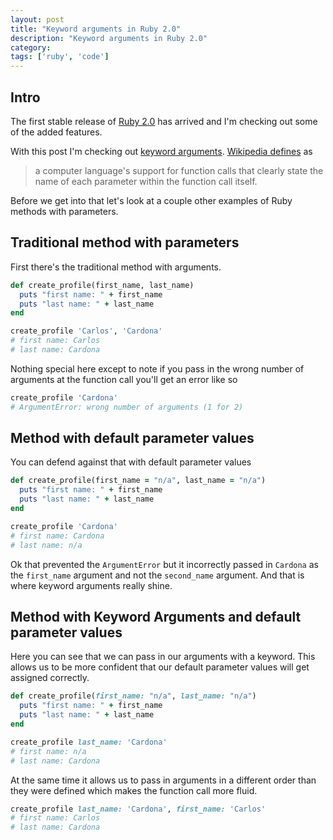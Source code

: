 ```yaml
---
layout: post
title: "Keyword arguments in Ruby 2.0"
description: "Keyword arguments in Ruby 2.0"
category: 
tags: ['ruby', 'code']
---
```


## Intro

The first stable release of [Ruby 2.0](http://www.ruby-lang.org/en/news/2013/02/24/ruby-2-0-0-p0-is-released/) has
arrived and I'm checking out some of the added features.

With this post I'm checking out [keyword arguments](https://github.com/ruby/ruby/blob/2adb9fd4a51b054543cc40555718bd09901a324f/ChangeLog#L9627).
[Wikipedia defines](http://en.wikipedia.org/wiki/Named_parameter) as

> a computer language's support for function calls that clearly state the name of each parameter within the function call itself.

Before we get into that let's look at a couple other examples of Ruby methods
with parameters.

## Traditional method with parameters

First there's the traditional method with arguments.

```ruby
def create_profile(first_name, last_name)
  puts "first name: " + first_name
  puts "last name: " + last_name
end

create_profile 'Carlos', 'Cardona'
# first name: Carlos
# last name: Cardona
```

Nothing special here except to note if you pass in the wrong number of arguments
at the function call you'll get an error like so

```ruby
create_profile 'Cardona'
# ArgumentError: wrong number of arguments (1 for 2)
```

## Method with default parameter values

You can defend against that with default parameter values 

```ruby
def create_profile(first_name = "n/a", last_name = "n/a")
  puts "first name: " + first_name
  puts "last name: " + last_name
end

create_profile 'Cardona'
# first name: Cardona
# last name: n/a
```

Ok that prevented the `ArgumentError` but it incorrectly passed in `Cardona` as
the `first_name` argument and not the `second_name` argument. And that is where
keyword arguments really shine.

## Method with Keyword Arguments and default parameter values

Here you can see that we can pass in our arguments with a keyword. This allows
us to be more confident that our default parameter values will get assigned
correctly.

```ruby
def create_profile(first_name: "n/a", last_name: "n/a")
  puts "first name: " + first_name
  puts "last name: " + last_name
end

create_profile last_name: 'Cardona'
# first name: n/a
# last name: Cardona
```

At the same time it allows us to pass in arguments in a different order than
they were defined which makes the function call more fluid.

```ruby
create_profile last_name: 'Cardona', first_name: 'Carlos'
# first name: Carlos
# last name: Cardona
```
